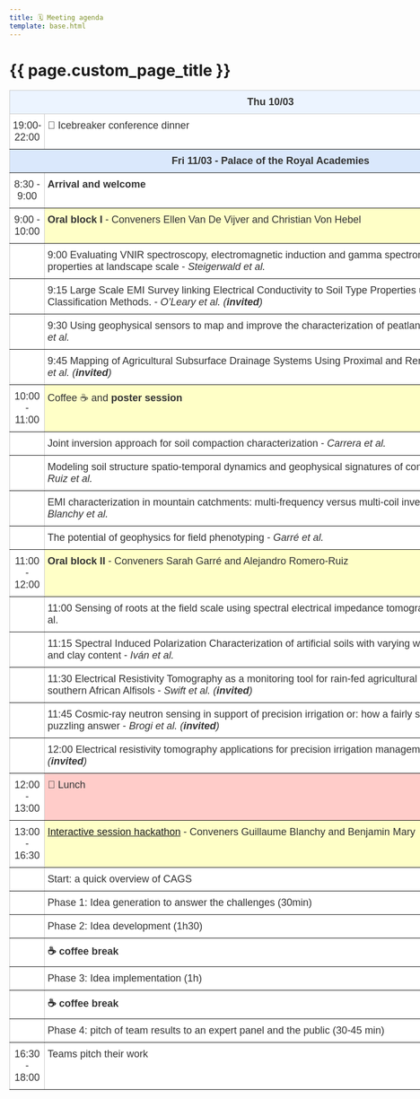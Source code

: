 ```yaml
---
title: 🗓️ Meeting agenda
template: base.html
---
```


# {{ page.custom_page_title }}


<div class="callout">

<style type="text/css">
.tg  {border-collapse:collapse;border-color:#ccc;border-spacing:0;}
.tg td{background-color:#fff;border-color:#ccc;border-style:solid;border-width:1px;color:#333;
  font-family:Arial, sans-serif;font-size:18px;overflow:hidden;padding:10px 5px;word-break:normal;}
.tg th{background-color:#f0f0f0;border-color:#ccc;border-style:solid;border-width:1px;color:#333;
  font-family:Arial, sans-serif;font-size:18px;font-weight:normal;overflow:hidden;padding:10px 5px;word-break:normal;}
.tg .tg-c3ow{border-color:inherit;text-align:center;vertical-align:top}
.tg .tg-2dfk{background-color:#ecf4ff;border-color:inherit;font-weight:bold;text-align:center;vertical-align:top}
.tg .tg-fymr{border-color:inherit;font-weight:bold;text-align:left;vertical-align:top}
.tg .tg-n533{background-color:#dae8fc;border-color:inherit;font-weight:bold;text-align:center;vertical-align:top}
.tg .tg-ncd7{background-color:#ffffc7;border-color:inherit;text-align:left;vertical-align:top}
.tg .tg-0pky{border-color:inherit;text-align:left;vertical-align:top}
.tg .tg-90e1{background-color:#ffccc9;border-color:inherit;text-align:left;vertical-align:top}
</style>
<table class="tg" style="undefined;table-layout: fixed; width: 1027px">
<colgroup>
<col style="width: 51px">
<col style="width: 976px">
</colgroup>
<thead>
  <tr>
    <th class="tg-2dfk" colspan="2">Thu 10/03</th>
  </tr>
</thead>
<tbody>
  <tr>
    <td class="tg-c3ow">19:00-22:00</td>
    <td class="tg-fymr"><span style="font-weight:400;font-style:normal">🧊 Icebreaker conference dinner</span></td>
  </tr>
  <tr>
    <td class="tg-n533" colspan="2">Fri 11/03 - Palace of the Royal Academies</td>
  </tr>
  <tr>
    <td class="tg-c3ow">8:30 - 9:00</td>
    <td class="tg-fymr">Arrival and welcome</td>
  </tr>
  <tr>
    <td class="tg-c3ow">9:00 - 10:00</td>
    <td class="tg-ncd7"><span style="font-weight:bold">Oral block I</span> - Conveners Ellen Van De Vijver and Christian Von Hebel</td>
  </tr>
  <tr>
    <td class="tg-c3ow"></td>
    <td class="tg-0pky">9:00 Evaluating VNIR spectroscopy, electromagnetic induction and gamma spectrometry to predict soil properties at landscape scale - <span style="font-style:italic">Steigerwald et al.</span></td>
  </tr>
  <tr>
    <td class="tg-c3ow"></td>
    <td class="tg-0pky">9:15 Large Scale EMI Survey linking Electrical Conductivity to Soil Type Properties using Machine Learning Classification Methods. - <span style="font-style:italic">O’Leary et al. (</span><span style="font-weight:bold;font-style:italic">invited</span><span style="font-style:italic">)</span></td>
  </tr>
  <tr>
    <td class="tg-c3ow"></td>
    <td class="tg-0pky">9:30 Using geophysical sensors to map and improve the characterization of peatlands in Denmark -<span style="font-style:italic"> Adetsu et al.</span></td>
  </tr>
  <tr>
    <td class="tg-c3ow"></td>
    <td class="tg-0pky">9:45 Mapping of Agricultural Subsurface Drainage Systems Using Proximal and Remote Sensors - <span style="font-style:italic">Koganti et al. (</span><span style="font-weight:bold;font-style:italic">invited</span><span style="font-style:italic">)</span></td>
  </tr>
  <tr>
    <td class="tg-c3ow">10:00 - 11:00</td>
    <td class="tg-ncd7">Coffee ☕ and<span style="font-weight:bold"> poster session</span></td>
  </tr>
  <tr>
    <td class="tg-c3ow"></td>
    <td class="tg-0pky">Joint inversion approach for soil compaction characterization - <span style="font-style:italic">Carrera et al.</span></td>
  </tr>
  <tr>
    <td class="tg-c3ow"></td>
    <td class="tg-0pky">Modeling soil structure spatio-temporal dynamics and geophysical signatures of compacted soils - <span style="font-style:italic">Romero-Ruiz et al.</span></td>
  </tr>
  <tr>
    <td class="tg-c3ow"></td>
    <td class="tg-0pky">EMI characterization in mountain catchments: multi-frequency versus multi-coil inversion using EMagPy -<span style="font-style:italic"> Blanchy et al.</span></td>
  </tr>
  <tr>
    <td class="tg-c3ow"></td>
    <td class="tg-0pky">The potential of geophysics for field phenotyping - <span style="font-style:italic">Garré et al.</span></td>
  </tr>
  <tr>
    <td class="tg-c3ow">11:00 - 12:00</td>
    <td class="tg-ncd7"><span style="font-weight:bold">Oral block II</span> - Conveners Sarah Garré and Alejandro Romero-Ruiz</td>
  </tr>
  <tr>
    <td class="tg-c3ow"></td>
    <td class="tg-0pky">11:00<span style="font-style:italic"> </span>Sensing of roots at the field scale using spectral electrical impedance tomography (tbd) - Michels et al.</td>
  </tr>
  <tr>
    <td class="tg-c3ow"></td>
    <td class="tg-0pky">11:15 Spectral Induced Polarization Characterization of artificial soils with varying water saturation, salinity and clay content - <span style="font-style:italic">Iván et al.</span></td>
  </tr>
  <tr>
    <td class="tg-c3ow"></td>
    <td class="tg-0pky">11:30 Electrical Resistivity Tomography as a monitoring tool for rain-fed agricultural hydrodynamics in southern African Alfisols - <span style="font-style:italic">Swift et al. (</span><span style="font-weight:bold;font-style:italic">invited</span><span style="font-style:italic">)</span></td>
  </tr>
  <tr>
    <td class="tg-c3ow"></td>
    <td class="tg-0pky">11:45 Cosmic-ray neutron sensing in support of precision irrigation or: how a fairly simple question yields a puzzling answer - <span style="font-style:italic">Brogi et al. (</span><span style="font-weight:bold;font-style:italic">invited</span><span style="font-style:italic">)</span></td>
  </tr>
  <tr>
    <td class="tg-c3ow"></td>
    <td class="tg-0pky">12:00 Electrical resistivity tomography applications for precision irrigation management
 <span style="font-style:italic">Vanella et al. (</span><span style="font-weight:bold;font-style:italic">invited</span><span style="font-style:italic">)</span></td>
  </tr>
  <tr>
    <td class="tg-c3ow">12:00 - 13:00</td>
    <td class="tg-90e1">🍟 Lunch</td>
  </tr>
  <tr>
    <td class="tg-c3ow">13:00 - 16:30</td>
    <td class="tg-ncd7"><a href="interactive_session">Interactive session hackathon</a> - Conveners Guillaume Blanchy and Benjamin Mary </td>
  </tr>
  <tr>
    <td class="tg-c3ow"></td>
    <td class="tg-0pky">Start: a quick overview of CAGS</td>
  </tr>
  <tr>
    <td class="tg-c3ow"></td>
    <td class="tg-0pky">Phase 1: Idea generation to answer the challenges (30min)</td>
  </tr>
  <tr>
    <td class="tg-c3ow"></td>
    <td class="tg-0pky">Phase 2: Idea development (1h30)</td>
  </tr>
  <tr>
    <td class="tg-c3ow"></td>
    <td class="tg-fymr">☕ coffee break</td>
  </tr>
  <tr>
    <td class="tg-c3ow"></td>
    <td class="tg-0pky">Phase 3: Idea implementation (1h)</td>
  </tr>
  <tr>
    <td class="tg-c3ow"></td>
    <td class="tg-fymr">☕ coffee break</td>
  </tr>
  <tr>
    <td class="tg-c3ow"></td>
    <td class="tg-0pky">Phase 4: pitch of team results to an expert panel and the public (30-45 min)</td>
  </tr>
  <tr>
    <td class="tg-c3ow">16:30 - 18:00</td>
    <td class="tg-0pky">Teams pitch their work </td>
    <td class="tg-0pky"> Drink and fingerfood. :-)</td>
  </tr>
</tbody>
</table>
